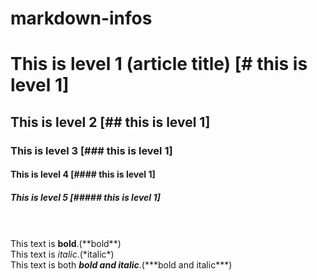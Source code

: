 # markdown-infos

  # This is level 1 (article title) [# this is level 1]
  ## This is level 2 [## this is level 1]
### This is level 3 [### this is level 1]
#### This is level 4 [#### this is level 1]
##### This is level 5 [##### this is level 1]
\
\
   This text is **bold**.(\*\*bold**)\
   This text is *italic*.(\*italic\*)\
   This text is both ***bold and italic***.(\*\*\*bold and italic***)
